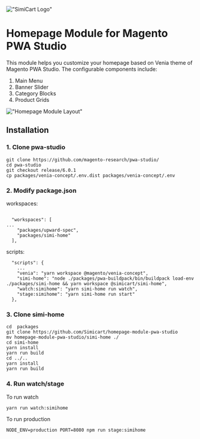!["SimiCart Logo"](https://www.simicart.com//skin/frontend/default/simicart2.1/images/simicart/new_logo_small.png)
# Homepage Module for Magento PWA Studio
This module helps you customize your homepage based on Venia theme of Magento PWA Studio. The configurable components include:
1. Main Menu
2. Banner Slider
3. Category Blocks
4. Product Grids

!["Homepage Module Layout"](https://www.simicart.com/blog/wp-content/uploads/simicart-homepage-module-full-homepage-01-1024x1179.png)

## Installation

### 1. Clone pwa-studio
```
git clone https://github.com/magento-research/pwa-studio/
cd pwa-studio
git checkout release/6.0.1
cp packages/venia-concept/.env.dist packages/venia-concept/.env
```

### 2. Modify package.json

workspaces:
```

  "workspaces": [
...
    "packages/upward-spec",
    "packages/simi-home"
  ],

```

scripts:

```
  "scripts": {
	...
    "venia": "yarn workspace @magento/venia-concept",
    "simi-home": "node ./packages/pwa-buildpack/bin/buildpack load-env ./packages/simi-home && yarn workspace @simicart/simi-home",
    "watch:simihome": "yarn simi-home run watch",
    "stage:simihome": "yarn simi-home run start"
  },
```

### 3. Clone simi-home
```
cd  packages
git clone https://github.com/Simicart/homepage-module-pwa-studio
mv homepage-module-pwa-studio/simi-home ./
cd simi-home
yarn install
yarn run build
cd ../..
yarn install
yarn run build
```

### 4. Run watch/stage
To run watch
```
yarn run watch:simihome
```
To run production
```
NODE_ENV=production PORT=8080 npm run stage:simihome
```
